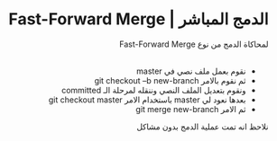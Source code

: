 # <div dir="rtl">الدمج المباشر | Fast-Forward Merge</div>

<div dir="rtl">
لمحاكاة الدمج من نوع
Fast-Forward Merge

<br>
<br>

<ul>
<li>نقوم بعمل ملف نصي في master</li>
<li>ثم نقوم بالامر git checkout –b new-branch</li>
<li>ونقوم بتعديل الملف النصي وننقله لمرحلة الـ committed</li>
<li>بعدها نعود لي master باستخدام الامر
git checkout master</li>
<li>ثم الامر
git merge new-branch</li>
</ul>



نلاحظ انه تمت عملية الدمج بدون مشاكل
</div>